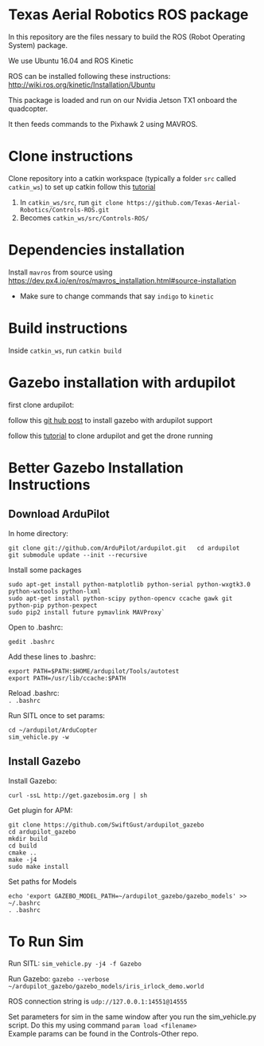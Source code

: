 # Texas Aerial Robotics ROS package 

In this repository are the files nessary to build the ROS (Robot Operating System) package. 

We use Ubuntu 16.04 and ROS Kinetic 

ROS can be installed following these instructions: http://wiki.ros.org/kinetic/Installation/Ubuntu 

This package is loaded and run on our Nvidia Jetson TX1 onboard the quadcopter. 

It then feeds commands to the Pixhawk 2 using MAVROS. 

# Clone instructions 

Clone repository into a catkin workspace (typically a folder `src` called `catkin_ws`) to set up catkin follow this [tutorial](http://wiki.ros.org/catkin/Tutorials/create_a_workspace) 
1. In `catkin_ws/src`, run `git clone https://github.com/Texas-Aerial-Robotics/Controls-ROS.git`
2. Becomes `catkin_ws/src/Controls-ROS/`

# Dependencies installation 

Install `mavros` from source using https://dev.px4.io/en/ros/mavros_installation.html#source-installation 
* Make sure to change commands that say `indigo` to `kinetic`

# Build instructions 

Inside `catkin_ws`, run `catkin build`

# Gazebo installation with ardupilot 

first clone ardupilot:

follow this [git hub post](https://github.com/ArduPilot/ardupilot_wiki/issues/1001) to install gazebo with ardupilot support

follow this [tutorial](https://github.com/AS4SR/general_info/wiki/ArduPilot:-Instructions-to-set-up-and-run-an-autopilot-using-SITL-and-Gazebo-simulator) to clone ardupilot and get the drone running

# Better Gazebo Installation Instructions

## Download ArduPilot

In home directory:  

`git clone git://github.com/ArduPilot/ardupilot.git  
cd ardupilot  
git submodule update --init --recursive`  

Install some packages

~~~
sudo apt-get install python-matplotlib python-serial python-wxgtk3.0 python-wxtools python-lxml  
sudo apt-get install python-scipy python-opencv ccache gawk git python-pip python-pexpect  
sudo pip2 install future pymavlink MAVProxy`  
~~~

Open to .bashrc:  

`gedit .bashrc`  

Add these lines to .bashrc:  
~~~
export PATH=$PATH:$HOME/ardupilot/Tools/autotest  
export PATH=/usr/lib/ccache:$PATH
~~~ 

Reload .bashrc:  
`. .bashrc`  

Run SITL once to set params:
~~~
cd ~/ardupilot/ArduCopter
sim_vehicle.py -w
~~~

## Install Gazebo

Install Gazebo:  

`curl -ssL http://get.gazebosim.org | sh`  

Get plugin for APM:

~~~
git clone https://github.com/SwiftGust/ardupilot_gazebo
cd ardupilot_gazebo
mkdir build
cd build
cmake ..
make -j4
sudo make install
~~~

Set paths for Models
~~~
echo 'export GAZEBO_MODEL_PATH=~/ardupilot_gazebo/gazebo_models' >> ~/.bashrc
. .bashrc
~~~

# To Run Sim

Run SITL:
`sim_vehicle.py -j4 -f Gazebo`  

Run Gazebo:
`gazebo --verbose ~/ardupilot_gazebo/gazebo_models/iris_irlock_demo.world`  

ROS connection string is `udp://127.0.0.1:14551@14555`

Set parameters for sim in the same window after you run the sim_vehicle.py script. Do this my using command `param load <filename>`  
Example params can be found in the Controls-Other repo.
